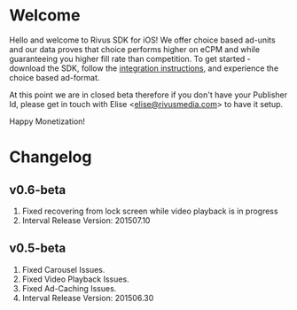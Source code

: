 Welcome
=======

Hello and welcome to Rivus SDK for iOS! We offer choice based ad-units and our data proves that choice performs higher on eCPM and while guaranteeing you higher fill rate than competition. To get started - download the SDK, follow the [integration instructions](https://github.com/RivusMedia/ios-rivus-sdk/wiki), and experience the choice based ad-format.

At this point we are in closed beta therefore if you don't have your Publisher Id, please get in touch with Elise &lt;elise@rivusmedia.com&gt; to have it setup.

Happy Monetization!

Changelog
=========

v0.6-beta
---------

1. Fixed recovering from lock screen while video playback is in progress
2. Interval Release Version: 201507.10

v0.5-beta
---------

1. Fixed Carousel Issues.
2. Fixed Video Playback Issues.
3. Fixed Ad-Caching Issues.
4. Interval Release Version: 201506.30
